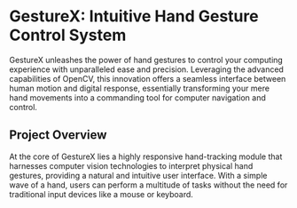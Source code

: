 # GestureX: Intuitive Hand Gesture Control System

GestureX unleashes the power of hand gestures to control your computing experience with unparalleled ease and precision. Leveraging the advanced capabilities of OpenCV, this innovation offers a seamless interface between human motion and digital response, essentially transforming your mere hand movements into a commanding tool for computer navigation and control.

## Project Overview

At the core of GestureX lies a highly responsive hand-tracking module that harnesses computer vision technologies to interpret physical hand gestures, providing a natural and intuitive user interface. With a simple wave of a hand, users can perform a multitude of tasks without the need for traditional input devices like a mouse or keyboard.
